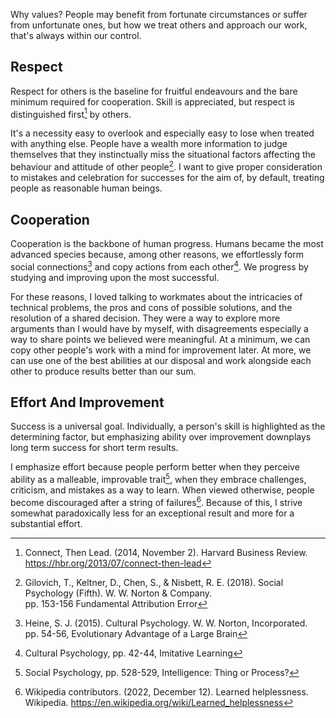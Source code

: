 Why values? People may benefit from fortunate circumstances or suffer from unfortunate ones, but how we treat others and approach our work, that's always within our control.

## Respect

Respect for others is the baseline for fruitful endeavours and the bare minimum required for cooperation. Skill is appreciated, but respect is distinguished first[^1] by others.

It's a necessity easy to overlook and especially easy to lose when treated with anything else. People have a wealth more information to judge themselves that they instinctually miss the situational factors affecting the behaviour and attitude of other people[^2]. I want to give proper consideration to mistakes and celebration for successes for the aim of, by default, treating people as reasonable human beings.

## Cooperation 

Cooperation is the backbone of human progress. Humans became the most advanced species because, among other reasons, we effortlessly form social connections[^3] and copy actions from each other[^4]. We progress by studying and improving upon the most successful.

For these reasons, I loved talking to workmates about the intricacies of technical problems, the pros and cons of possible solutions, and the resolution of a shared decision. They were a way to explore more arguments than I would have by myself, with disagreements especially a way to share points we believed were meaningful. At a minimum, we can copy other people's work with a mind for improvement later. At more, we can use one of the best abilities at our disposal and work alongside each other to produce results better than our sum.

## Effort And Improvement

Success is a universal goal. Individually, a person's skill is highlighted as the determining factor, but emphasizing ability over improvement downplays long term success for short term results.

I emphasize effort because people perform better when they perceive ability as a malleable, improvable trait[^5], when they embrace challenges, criticism, and mistakes as a way to learn. When viewed otherwise, people become discouraged after a string of failures[^6]. Because of this, I strive somewhat paradoxically less for an exceptional result and more for a substantial effort.

[^1]: Connect, Then Lead. (2014, November 2). Harvard Business Review. https://hbr.org/2013/07/connect-then-lead
[^2]: Gilovich, T., Keltner, D., Chen, S., & Nisbett, R. E. (2018). Social Psychology (Fifth). W. W. Norton & Company.  
pp. 153-156 Fundamental Attribution Error
[^3]: Heine, S. J. (2015). Cultural Psychology. W. W. Norton, Incorporated.  
pp. 54-56, Evolutionary Advantage of a Large Brain
[^4]: Cultural Psychology[^3], pp. 42-44, Imitative Learning
[^5]: Social Psychology[^2], pp. 528-529, Intelligence: Thing or Process?
[^6]: Wikipedia contributors. (2022, December 12). Learned helplessness. Wikipedia. https://en.wikipedia.org/wiki/Learned_helplessness